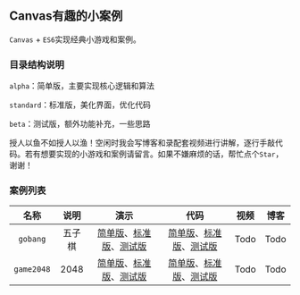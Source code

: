## Canvas有趣的小案例
`Canvas` + `ES6`实现经典小游戏和案例。

### 目录结构说明
`alpha`：简单版，主要实现核心逻辑和算法

`standard`：标准版，美化界面，优化代码

`beta`：测试版，额外功能补充，一些思路

授人以鱼不如授人以渔！空闲时我会写博客和录配套视频进行讲解，逐行手敲代码。若有想要实现的小游戏和案例请留言。如果不嫌麻烦的话，帮忙点个`Star`，谢谢！

### 案例列表
| 名称 | 说明 | 演示 | 代码 | 视频 | 博客 |
| :---: | :---: | :----: | :----: | :---: | :---:|
|`gobang`|五子棋|[简单版](https://gaoxiaosi.github.io/canvas-magic/alpha/gobang/index.html)、[标准版](https://gaoxiaosi.github.io/canvas-magic/standard/gobang/index.html)、[测试版](https://gaoxiaosi.github.io/canvas-magic/beta/gobang/index.html)|[简单版](https://github.com/gaoxiaosi/canvas-magic/tree/main/alpha/gobang)、[标准版](https://github.com/gaoxiaosi/canvas-magic/tree/main/standard/gobang)、[测试版](https://github.com/gaoxiaosi/canvas-magic/tree/main/beta/gobang)| Todo | Todo |
|`game2048`|2048|[简单版](https://gaoxiaosi.github.io/canvas-magic/alpha/game2048/index.html)、[标准版](https://gaoxiaosi.github.io/canvas-magic/standard/game2048/index.html)、[测试版](https://gaoxiaosi.github.io/canvas-magic/beta/game2048/index.html)|[简单版](https://github.com/gaoxiaosi/canvas-magic/tree/main/alpha/game2048)、[标准版](https://github.com/gaoxiaosi/canvas-magic/tree/main/standard/game2048)、[测试版](https://github.com/gaoxiaosi/canvas-magic/tree/main/beta/game2048)| Todo | Todo |